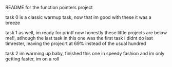 README for the function pointers project

task 0 is a classic warmup task, now that im good with these it was a breeze

task 1 as well, im ready for printf now honestly these little projects are below me!!, atlhough the last task in this one was the first task i didnt do last timrester, leaving the projecrt at 69% instead of the usual hundred

task 2 im warming up baby, finished this one in speedy fashion and im only getting faster, im on a roll
